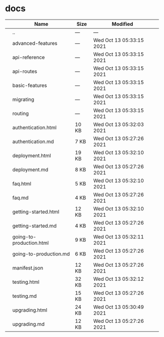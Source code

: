# docs

<table><thead><tr class="header"><th></th><th>Name</th><th>Size</th><th>Modified</th><th></th></tr></thead><tbody><tr class="odd"><td></td><td><span class="goup">..</span></td><td>—</td><td>—</td><td></td></tr><tr class="even"><td></td><td><span class="name">advanced-features</span></td><td>—</td><td>Wed Oct 13 05:33:15 2021</td><td></td></tr><tr class="odd"><td></td><td><span class="name">api-reference</span></td><td>—</td><td>Wed Oct 13 05:33:15 2021</td><td></td></tr><tr class="even"><td></td><td><span class="name">api-routes</span></td><td>—</td><td>Wed Oct 13 05:33:15 2021</td><td></td></tr><tr class="odd"><td></td><td><span class="name">basic-features</span></td><td>—</td><td>Wed Oct 13 05:33:15 2021</td><td></td></tr><tr class="even"><td></td><td><span class="name">migrating</span></td><td>—</td><td>Wed Oct 13 05:33:15 2021</td><td></td></tr><tr class="odd"><td></td><td><span class="name">routing</span></td><td>—</td><td>Wed Oct 13 05:33:15 2021</td><td></td></tr><tr class="even"><td></td><td><span class="name">authentication.html</span></td><td>10 KB</td><td>Wed Oct 13 05:32:03 2021</td><td></td></tr><tr class="odd"><td></td><td><span class="name">authentication.md</span></td><td>7 KB</td><td>Wed Oct 13 05:27:26 2021</td><td></td></tr><tr class="even"><td></td><td><span class="name">deployment.html</span></td><td>19 KB</td><td>Wed Oct 13 05:32:10 2021</td><td></td></tr><tr class="odd"><td></td><td><span class="name">deployment.md</span></td><td>8 KB</td><td>Wed Oct 13 05:27:26 2021</td><td></td></tr><tr class="even"><td></td><td><span class="name">faq.html</span></td><td>5 KB</td><td>Wed Oct 13 05:32:10 2021</td><td></td></tr><tr class="odd"><td></td><td><span class="name">faq.md</span></td><td>4 KB</td><td>Wed Oct 13 05:27:26 2021</td><td></td></tr><tr class="even"><td></td><td><span class="name">getting-started.html</span></td><td>12 KB</td><td>Wed Oct 13 05:32:10 2021</td><td></td></tr><tr class="odd"><td></td><td><span class="name">getting-started.md</span></td><td>4 KB</td><td>Wed Oct 13 05:27:26 2021</td><td></td></tr><tr class="even"><td></td><td><span class="name">going-to-production.html</span></td><td>9 KB</td><td>Wed Oct 13 05:32:11 2021</td><td></td></tr><tr class="odd"><td></td><td><span class="name">going-to-production.md</span></td><td>6 KB</td><td>Wed Oct 13 05:27:26 2021</td><td></td></tr><tr class="even"><td></td><td><span class="name">manifest.json</span></td><td>12 KB</td><td>Wed Oct 13 05:27:26 2021</td><td></td></tr><tr class="odd"><td></td><td><span class="name">testing.html</span></td><td>32 KB</td><td>Wed Oct 13 05:32:12 2021</td><td></td></tr><tr class="even"><td></td><td><span class="name">testing.md</span></td><td>15 KB</td><td>Wed Oct 13 05:27:26 2021</td><td></td></tr><tr class="odd"><td></td><td><span class="name">upgrading.html</span></td><td>24 KB</td><td>Wed Oct 13 05:30:49 2021</td><td></td></tr><tr class="even"><td></td><td><span class="name">upgrading.md</span></td><td>12 KB</td><td>Wed Oct 13 05:27:26 2021</td><td></td></tr></tbody></table>
